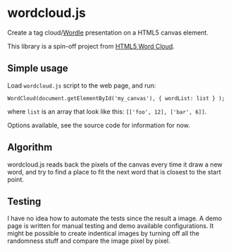 # wordcloud.js

Create a tag cloud/[Wordle](http://www.wordle.net/) presentation on a HTML5 canvas element.

This library is a spin-off project from [HTML5 Word Cloud](https://github.com/timdream/wordcloud).

## Simple usage

Load `wordcloud.js` script to the web page, and run:

    WordCloud(document.getElementById('my_canvas'), { wordList: list } );

where `list` is an array that look like this: `[['foo', 12], ['bar', 6]]`.

Options available, see the source code for information for now.

## Algorithm

wordcloud.js reads back the pixels of the canvas every time it draw a new word, and try to find a place to fit the next word that is closest to the start point.

## Testing

I have no idea how to automate the tests since the result a image.
A demo page is written for manual testing and demo available configurations.
It might be possible to create indentical images by turning off all the randomness stuff and compare the image pixel by pixel.
